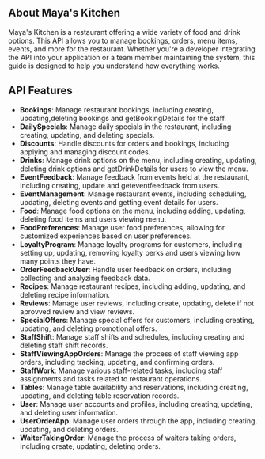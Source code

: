 ## About Maya's Kitchen

Maya's Kitchen is a restaurant offering a wide variety of food and drink options. This API allows you to manage bookings, orders, menu items, events, and more for the restaurant. Whether you're a developer integrating the API into your application or a team member maintaining the system, this guide is designed to help you understand how everything works.


## API Features

- **Bookings**: Manage restaurant bookings, including creating, updating,deleting bookings and getBookingDetails for the staff.
- **DailySpecials**: Manage daily specials in the restaurant, including creating, updating, and deleting specials.
- **Discounts**: Handle discounts for orders and bookings, including applying and managing discount codes.
- **Drinks**: Manage drink options on the menu, including creating, updating, deleting drink options and getDrinkDetails for users to view the menu.
- **EventFeedback**: Manage feedback from events held at the restaurant, including creating, update and geteventfeedback from users.
- **EventManagement**: Manage restaurant events, including scheduling, updating, deleting events and getting event details for users.
- **Food**: Manage food options on the menu, including adding, updating, deleting food items and users viewing menu.
- **FoodPreferences**: Manage user food preferences, allowing for customized experiences based on user preferences.
- **LoyaltyProgram**: Manage loyalty programs for customers, including setting up, updating, removing loyalty perks and users viewing how many points they have.
- **OrderFeedbackUser**: Handle user feedback on orders, including collecting and analyzing feedback data.
- **Recipes**: Manage restaurant recipes, including adding, updating, and deleting recipe information.
- **Reviews**: Manage user reviews, including create, updating, delete if not aprovved review and view reviews.
- **SpecialOffers**: Manage special offers for customers, including creating, updating, and deleting promotional offers.
- **StaffShift**: Manage staff shifts and schedules, including creating and deleting staff shift records.
- **StaffViewingAppOrders**: Manage the process of staff viewing app orders, including tracking, updating, and confirming orders.
- **StaffWork**: Manage various staff-related tasks, including staff assignments and tasks related to restaurant operations.
- **Tables**: Manage table availability and reservations, including creating, updating, and deleting table reservation records.
- **User**: Manage user accounts and profiles, including creating, updating, and deleting user information.
- **UserOrderApp**: Manage user orders through the app, including creating, updating, and deleting orders.
- **WaiterTakingOrder**: Manage the process of waiters taking orders, including create, updating, deleting orders.

